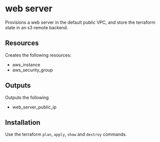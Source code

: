 # web server
Provisions a web server in the default public VPC, and store the terraform state in an s3 remote backend.

## Resources
Creates the following resources:

- aws_instance
- aws_security_group

## Outputs
Outputs the following

- web_server_public_ip

## Installation
Use the terraform `plan`, `apply`, `show` and `destroy` commands. 